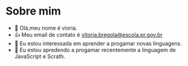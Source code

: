 # Sobre mim
- 👋 Olá,meu nome é vioria.
- :+1: Meu email de contato é vitoria.bregola@escola.pr.gov.br
- 👀 Eu estou interessada em aprender a progamar novas linguagens.
- 🌱 Eu estou apredendo a progamar recentemente a linguagem de JavaScript e Scrath.
 

<!---
boamadrugada/boamadrugada is a ✨ special ✨ repository because its `README.md` (this file) appears on your GitHub profile.
You can click the Preview link to take a look at your changes.
--->
